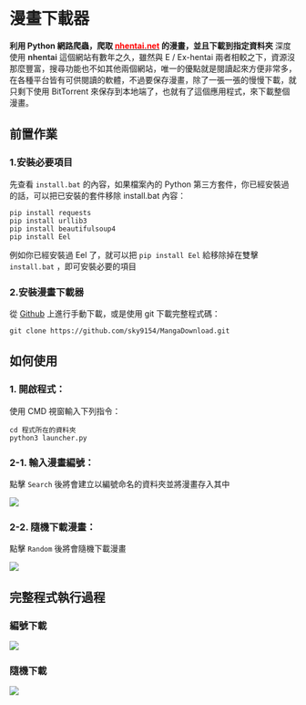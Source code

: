 # 漫畫下載器
**利用 Python 網路爬蟲，爬取 [<font color="red">nhentai.net</font>](https://nhentai.net) 的漫畫，並且下載到指定資料夾**
深度使用 <font color="#333333">**nhentai**</font> 這個網站有數年之久，雖然與 E / Ex-hentai 兩者相較之下，資源沒那麼豐富，搜尋功能也不如其他兩個網站，唯一的優點就是閱讀起來方便非常多，在各種平台皆有可供閱讀的軟體，不過要保存漫畫，除了一張一張的慢慢下載，就只剩下使用 BitTorrent 來保存到本地端了，也就有了這個應用程式，來下載整個漫畫。
## 前置作業
### 1.安裝必要項目
先查看 `install.bat` 的內容，如果檔案內的 Python 第三方套件，你已經安裝過的話，可以把已安裝的套件移除
install.bat 內容：
```
pip install requests
pip install urllib3
pip install beautifulsoup4
pip install Eel
```
例如你已經安裝過 Eel 了，就可以把 `pip install Eel` 給移除掉在雙擊 `install.bat` ，即可安裝必要的項目

### 2.安裝漫畫下載器
從 [Github](https://github.com/sky9154/MangaDownload) 上進行手動下載，或是使用 git 下載完整程式碼：
```
git clone https://github.com/sky9154/MangaDownload.git
```
## 如何使用
### 1. 開啟程式：
使用 CMD 視窗輸入下列指令：
```
cd 程式所在的資料夾
python3 launcher.py
```
### 2-1. 輸入漫畫編號：
點擊 `Search` 後將會建立以編號命名的資料夾並將漫畫存入其中

![](https://i.imgur.com/Qfv5bPs.png)
### 2-2. 隨機下載漫畫：
點擊 `Random` 後將會隨機下載漫畫

![](https://i.imgur.com/usxvjMz.png)
## 完整程式執行過程
### 編號下載

![](https://github.com/sky9154/MangaDownload/blob/main/assets/number.gif)

### 隨機下載

![](https://github.com/sky9154/MangaDownload/blob/main/assets/random.gif)